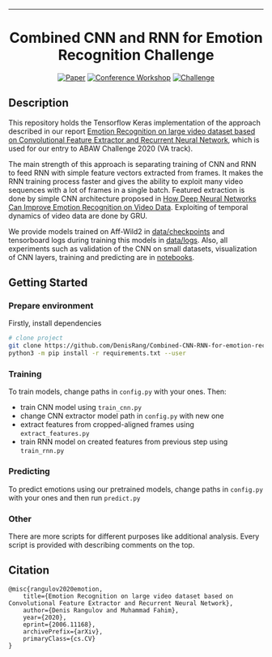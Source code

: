 
---   
<div align="center">    
 
# Combined CNN and RNN for Emotion Recognition Challenge

[![Paper](http://img.shields.io/badge/paper-arxiv.2006.11168-B31B1B.svg)](https://arxiv.org/abs/2006.11168)
[![Conference Workshop](http://img.shields.io/badge/FG-2020-4b44ce.svg)](https://ibug.doc.ic.ac.uk/resources/affect-recognition-wild-unimulti-modal-analysis-va/) 
[![Challenge](http://img.shields.io/badge/ABAW-2020-4b44ce.svg)](https://ibug.doc.ic.ac.uk/resources/fg-2020-competition-affective-behavior-analysis/)   
</div>
 
## Description
This repository holds the Tensorflow Keras implementation of the approach described in our report [Emotion Recognition on large video dataset based on Convolutional Feature Extractor and Recurrent Neural Network](https://arxiv.org/abs/2006.11168), which is used for our entry to ABAW Challenge 2020 (VA track).

The main strength of this approach is separating training of CNN and RNN to feed RNN with simple feature vectors extracted from frames. 
It makes the RNN training process faster and gives the ability to exploit many video sequences with a lot of frames in a single batch. 
Featured extraction is done by simple CNN architecture proposed in [How Deep Neural Networks Can Improve Emotion Recognition on Video Data](https://arxiv.org/abs/1602.07377). 
Exploiting of temporal dynamics of video data are done by GRU.

We provide models trained on Aff-Wild2 in [data/checkpoints](data/checkpoints) and tensorboard logs during training this models in [data/logs](data/logs).
Also, all experiments such as validation of the CNN on small datasets, visualization of CNN layers, training and predicting are in [notebooks](notebooks).

## Getting Started   
### Prepare environment
Firstly, install dependencies
```bash
# clone project   
git clone https://github.com/DenisRang/Combined-CNN-RNN-for-emotion-recognition.git
python3 -m pip install -r requirements.txt --user
```
### Training
To train models, change paths in `config.py` with your ones. Then:
* train CNN model using `train_cnn.py` 
* change CNN extractor model path in `config.py` with new one
* extract features from cropped-aligned frames using `extract_features.py`
* train RNN model on created features from previous step using `train_rnn.py`
### Predicting
To predict emotions using our pretrained models, change paths in `config.py` with your ones and then run `predict.py`

### Other
There are more scripts for different purposes like additional analysis. 
Every script is provided with describing comments on the top.
## Citation   
```
@misc{rangulov2020emotion,
    title={Emotion Recognition on large video dataset based on Convolutional Feature Extractor and Recurrent Neural Network},
    author={Denis Rangulov and Muhammad Fahim},
    year={2020},
    eprint={2006.11168},
    archivePrefix={arXiv},
    primaryClass={cs.CV}
}
```
